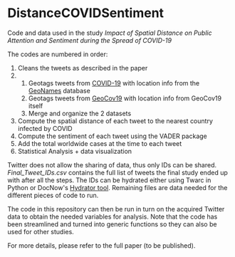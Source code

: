 # DistanceCOVIDSentiment
Code and data used in the study *Impact of Spatial Distance on Public Attention and Sentiment during the Spread of COVID-19*

The codes are numbered in order:
1. Cleans the tweets as described in the paper
2. 
    1. Geotags tweets from [COVID-19](https://github.com/echen102/COVID-19-TweetIDs) with location info from the [GeoNames](http://www.geonames.org/) database
    2. Geotags tweets from [GeoCov19](https://ieee-dataport.org/open-access/geocov19-dataset-hundreds-millions-multilingual-covid-19-tweets-location-information) with location info from GeoCov19 itself
    3. Merge and organize the 2 datasets
6. Compute the spatial distance of each tweet to the nearest country infected by COVID
7. Compute the sentiment of each tweet using the VADER package
8. Add the total worldwide cases at the time to each tweet
9. Statistical Analysis + data visualization

Twitter does not allow the sharing of data, thus only IDs can be shared. *Final_Tweet_IDs.csv* contains the full list of tweets the final study ended up with after all the steps. The IDs can be hydrated either using Twarc in Python or DocNow's [Hydrator tool](https://github.com/DocNow/hydrator). Remaining files are data needed for the different pieces of code to run.

The code in this repository can then be run in turn on the acquired Twitter data to obtain the needed variables for analysis. Note that the code has been streamlined and turned into generic functions so they can also be used for other studies.

For more details, please refer to the full paper (to be published).
